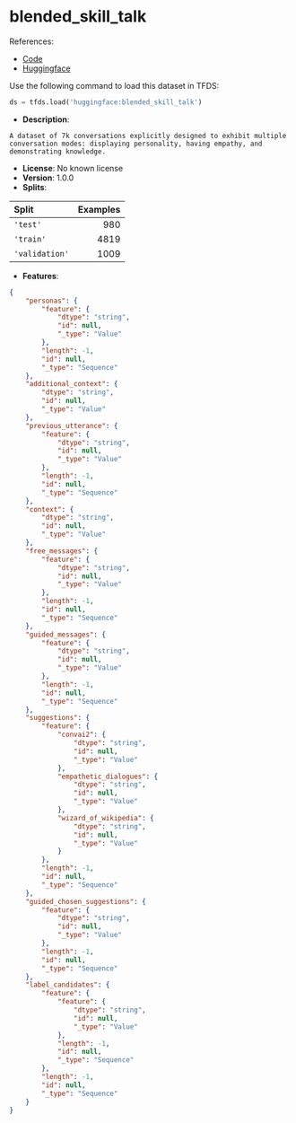 # blended_skill_talk

References:

*   [Code](https://github.com/huggingface/datasets/blob/master/datasets/blended_skill_talk)
*   [Huggingface](https://huggingface.co/datasets/blended_skill_talk)



Use the following command to load this dataset in TFDS:

```python
ds = tfds.load('huggingface:blended_skill_talk')
```

*   **Description**:

```
A dataset of 7k conversations explicitly designed to exhibit multiple conversation modes: displaying personality, having empathy, and demonstrating knowledge.
```

*   **License**: No known license
*   **Version**: 1.0.0
*   **Splits**:

Split  | Examples
:----- | -------:
`'test'` | 980
`'train'` | 4819
`'validation'` | 1009

*   **Features**:

```json
{
    "personas": {
        "feature": {
            "dtype": "string",
            "id": null,
            "_type": "Value"
        },
        "length": -1,
        "id": null,
        "_type": "Sequence"
    },
    "additional_context": {
        "dtype": "string",
        "id": null,
        "_type": "Value"
    },
    "previous_utterance": {
        "feature": {
            "dtype": "string",
            "id": null,
            "_type": "Value"
        },
        "length": -1,
        "id": null,
        "_type": "Sequence"
    },
    "context": {
        "dtype": "string",
        "id": null,
        "_type": "Value"
    },
    "free_messages": {
        "feature": {
            "dtype": "string",
            "id": null,
            "_type": "Value"
        },
        "length": -1,
        "id": null,
        "_type": "Sequence"
    },
    "guided_messages": {
        "feature": {
            "dtype": "string",
            "id": null,
            "_type": "Value"
        },
        "length": -1,
        "id": null,
        "_type": "Sequence"
    },
    "suggestions": {
        "feature": {
            "convai2": {
                "dtype": "string",
                "id": null,
                "_type": "Value"
            },
            "empathetic_dialogues": {
                "dtype": "string",
                "id": null,
                "_type": "Value"
            },
            "wizard_of_wikipedia": {
                "dtype": "string",
                "id": null,
                "_type": "Value"
            }
        },
        "length": -1,
        "id": null,
        "_type": "Sequence"
    },
    "guided_chosen_suggestions": {
        "feature": {
            "dtype": "string",
            "id": null,
            "_type": "Value"
        },
        "length": -1,
        "id": null,
        "_type": "Sequence"
    },
    "label_candidates": {
        "feature": {
            "feature": {
                "dtype": "string",
                "id": null,
                "_type": "Value"
            },
            "length": -1,
            "id": null,
            "_type": "Sequence"
        },
        "length": -1,
        "id": null,
        "_type": "Sequence"
    }
}
```


